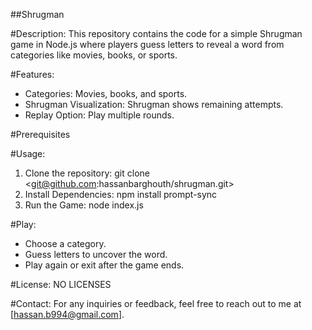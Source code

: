 ##Shrugman

#Description:
This repository contains the code for a simple Shrugman game in Node.js where players guess letters to reveal a word from categories like movies, books, or sports.

#Features:
- Categories: Movies, books, and sports.
- Shrugman Visualization: Shrugman shows remaining attempts.
- Replay Option: Play multiple rounds.

#Prerequisites


#Usage:
1. Clone the repository: git clone <git@github.com:hassanbarghouth/shrugman.git>
2. Install Dependencies: npm install prompt-sync
3. Run the Game: node index.js

#Play:
* Choose a category.
* Guess letters to uncover the word.
* Play again or exit after the game ends.




#License:
NO LICENSES

#Contact:
For any inquiries or feedback, feel free to reach out to me at [hassan.b994@gmail.com]. 

